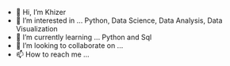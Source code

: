 - 👋 Hi, I’m Khizer
- 👀 I’m interested in ... Python, Data Science, Data Analysis, Data Visualization
- 🌱 I’m currently learning ... Python and Sql
- 💞️ I’m looking to collaborate on ...
- 📫 How to reach me ...

<!---
KhizerJ/KhizerJ is a ✨ special ✨ repository because its `README.md` (this file) appears on your GitHub profile.
You can click the Preview link to take a look at your changes.
--->
